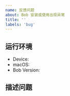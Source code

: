 ```yaml
---
name: 反馈问题
about: Bob 安装或使用出现异常
title: ''
labels: 'bug'
---
```


<!--
反馈前请确保已阅读
反馈前请确保已阅读
反馈前请确保已阅读

1. 请确保你已经认真阅读了 README 文件，可能你的问题不是「问题」。
2. 请在 issues 页面搜索你的问题，很可能已被解决。
3. 如果仍旧有问题，请填写模板描述问题，以便大家理解、定位和解决问题。
-->

<!-- 这是隐藏的信息 -->
<!-- 👆👆👆这样括起来的信息将被隐藏，填写时注意不要写在里面。 -->
<!-- 点击编辑器上方的 preview 可预览你填写的效果 -->

## 运行环境
<!--「必填」软件的运行环境。-->
* Device: <!--e.g. MacBook Pro (Retina, 15-inch, Mid 2015)-->
* macOS: <!--e.g. 10.15.3-->
* Bob Version: <!--e.g. 0.3.0-->

## 描述问题
<!--「必填」请简洁清晰地描述问题，如果涉及 UI，希望能够提供截图-->
